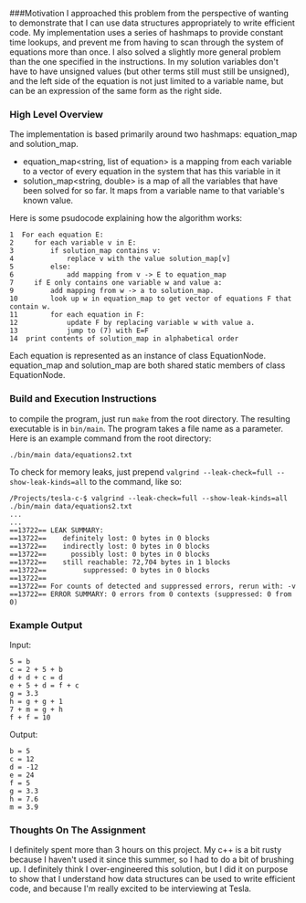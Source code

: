 ###Motivation
I approached this problem from the perspective of wanting to demonstrate that I can use data structures appropriately to write efficient code. My implementation uses a series of hashmaps to provide constant time lookups, and prevent me from having to scan through the system of equations more than once. I also solved a slightly more general problem than the one specified in the instructions. In my solution variables don't have to have unsigned values (but other terms still must still be unsigned), and the left side of the equation is not just limited to a variable name, but can be an expression of the same form as the right side.

### High Level Overview
The implementation is based primarily around two hashmaps: equation_map and solution_map. 

- equation_map<string, list of equation> is a mapping from each variable to a vector of every equation in the system that has this variable in it
- solution_map<string, double> is a map of all the variables that have been solved for so far. It maps from a variable name to that variable's known value.

Here is some psudocode explaining how the algorithm works:

```
1  For each equation E:
2     for each variable v in E:
3         if solution_map contains v:
4             replace v with the value solution_map[v]
5         else:
6             add mapping from v -> E to equation_map
7     if E only contains one variable w and value a:
9         add mapping from w -> a to solution_map.
10        look up w in equation_map to get vector of equations F that contain w.
11        for each equation in F:
12            update F by replacing variable w with value a.
13            jump to (7) with E=F
14  print contents of solution_map in alphabetical order 
```

Each equation is represented as an instance of class EquationNode. equation_map and solution_map are both shared static members of class EquationNode.

 
### Build and Execution Instructions
to compile the program, just run `make` from the root directory. The resulting executable is in `bin/main`. The program takes a file name as a parameter. Here is an example command from the root directory:
```
./bin/main data/equations2.txt
```

To check for memory leaks, just prepend `valgrind --leak-check=full --show-leak-kinds=all` to the command, like so:
```
/Projects/tesla-c-$ valgrind --leak-check=full --show-leak-kinds=all ./bin/main data/equations2.txt
...
...
==13722== LEAK SUMMARY:
==13722==    definitely lost: 0 bytes in 0 blocks
==13722==    indirectly lost: 0 bytes in 0 blocks
==13722==      possibly lost: 0 bytes in 0 blocks
==13722==    still reachable: 72,704 bytes in 1 blocks
==13722==         suppressed: 0 bytes in 0 blocks
==13722== 
==13722== For counts of detected and suppressed errors, rerun with: -v
==13722== ERROR SUMMARY: 0 errors from 0 contexts (suppressed: 0 from 0)

```

### Example Output
Input:
```
5 = b
c = 2 + 5 + b
d + d + c = d
e + 5 + d = f + c
g = 3.3
h = g + g + 1
7 + m = g + h
f + f = 10
```
Output:
```
b = 5
c = 12
d = -12
e = 24
f = 5
g = 3.3
h = 7.6
m = 3.9
```

### Thoughts On The Assignment
I definitely spent more than 3 hours on this project. My c++ is a bit rusty because I haven't used it since this summer, so I had to do a bit of brushing up. I definitely think I over-engineered this solution, but I did it on purpose to show that I understand how data structures can be used to write efficient code, and because I'm really excited to be interviewing at Tesla. 